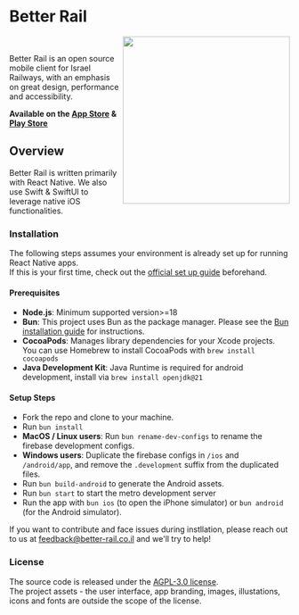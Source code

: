 # Better Rail

<img src="https://better-rail.co.il/assets/images/iphone-screenshot@2x.png" width="300" align="right">

<a href="https://github.com/guytepper/better-rail/blob/main/LICENSE"><img src="https://img.shields.io/badge/license-AGPL--3.0-brightgreen" alt="" /></a>&nbsp;<a href="https://x.com/better_rail"><img src="https://img.shields.io/twitter/follow/better_rail" alt="" /></a>

Better Rail is an open source mobile client for Israel Railways, with an emphasis on great design, performance and accessibility.

**Available on the [App Store](https://apps.apple.com/il/app/better-rail/id1562982976)</a> & [Play Store](https://play.google.com/store/apps/details?id=com.betterrail)**

## Overview

Better Rail is written primarily with React Native. We also use Swift & SwiftUI to leverage native iOS functionalities.

### Installation

The following steps assumes your environment is already set up for running React Native apps.  
If this is your first time, check out the [official set up guide](https://reactnative.dev/docs/environment-setup) beforehand.

#### Prerequisites

- **Node.js**: Minimum supported version>=18
- **Bun**: This project uses Bun as the package manager. Please see the [Bun installation guide](https://bun.com/docs/installation) for instructions.
- **CocoaPods**: Manages library dependencies for your Xcode projects. You can use Homebrew to install CocoaPods with `brew install cocoapods`
- **Java Development Kit**: Java Runtime is required for android development, install via `brew install openjdk@21`

#### Setup Steps

- Fork the repo and clone to your machine.
- Run `bun install`
- **MacOS / Linux users**: Run `bun rename-dev-configs` to rename the firebase development configs.
- **Windows users**: Duplicate the firebase configs in `/ios` and `/android/app`, and remove the `.development` suffix from the duplicated files.
- Run `bun build-android` to generate the Android assets.
- Run `bun start` to start the metro development server
- Run the app with `bun ios` (to open the iPhone simulator) or `bun android` (for the Android simulator).

If you want to contribute and face issues during instllation, please reach out to us at feedback@better-rail.co.il and we'll try to help!

### License

The source code is released under the [AGPL-3.0 license](https://github.com/guytepper/better-rail/blob/main/LICENSE).  
The project assets - the user interface, app branding, images, illustations, icons and fonts are outside the scope of the license.
